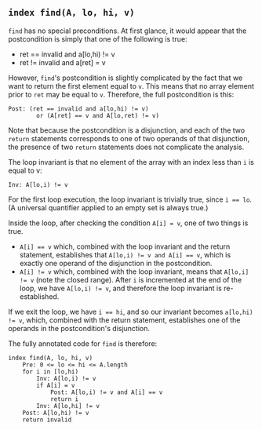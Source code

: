 ## `index find(A, lo, hi, v)`
```find``` has no special preconditions.
At first glance, it would appear that
the postcondition is simply that
one of the following is true:
* ret == invalid and a[lo,hi) != v
* ret != invalid and a[ret] = v

However, ```find```'s postcondition is slightly complicated
by the fact that we want to return the first element
equal to ```v```.
This means that no array element prior to ```ret```
may be equal to ```v```.
Therefore, the full postcondition is this:
```
Post: (ret == invalid and a[lo,hi) != v)
        or (A[ret] == v and A[lo,ret) != v)
```
Note that because the postcondition is a disjunction,
and each of the two ```return``` statements
corresponds to one of two operands
of that disjunction,
the presence of two ```return``` statements
does not complicate the analysis.

The loop invariant is that
no element of the array
with an index less than ```i```
is equal to v:
```
Inv: A[lo,i) != v
```
For the first loop execution,
the loop invariant is trivially true,
since ```i == lo```.
(A universal quantifier applied to an empty
set is always true.)

Inside the loop,
after checking the condition ```A[i] = v```,
one of two things is true.
* ```A[i] == v``` which, combined with the loop invariant
and the return statement,
establishes that ```A[lo,i) != v and A[i] == v```,
which is exactly one operand of the disjunction
in the postcondition.
* ```A[i] != v``` which, combined with the loop invariant,
means that ```A[lo,i] != v``` (note the closed range).
After ```i``` is incremented at the end of the loop,
we have ```A[lo,i) != v```, and therefore the loop
invariant is re-established.

If we exit the loop, we have ```i == hi```,
and so our invariant becomes ```a[lo,hi) != v```,
which, combined with the return statement,
establishes one of the operands
in the postcondition's disjunction.

The fully annotated code for ```find``` is therefore: 
```
index find(A, lo, hi, v)
    Pre: 0 <= lo <= hi <= A.length
    for i in [lo,hi)
        Inv: A[lo,i) != v
        if A[i] = v
            Post: A[lo,i) != v and A[i] == v
            return i
		Inv: A[lo,hi] != v
    Post: A[lo,hi) != v
    return invalid
```
